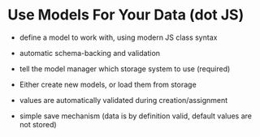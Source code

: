# Use Models For Your Data (dot JS)

- define a model to work with, using modern JS class syntax
- automatic schema-backing and validation

- tell the model manager which storage system to use (required)
- Either create new models, or load them from storage
- values are automatically validated during creation/assignment
- simple save mechanism (data is by definition valid, default values are not stored)
